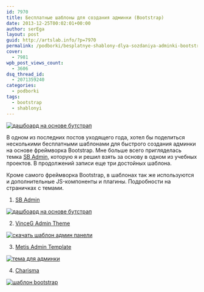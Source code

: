 ```yaml
---
id: 7970
title: Бесплатные шаблоны для создания админки (Bootstrap)
date: 2013-12-25T00:02:01+00:00
author: serEga
layout: post
guid: http://artslab.info/?p=7970
permalink: /podborki/besplatnye-shablony-dlya-sozdaniya-adminki-bootstrap/
cover:
  - 7981
wpb_post_views_count:
  - 3606
dsq_thread_id:
  - 2071359240
categories:
  - podborki
tags:
  - bootstrap
  - shablonyi
---
```

[<img src="http://googledrive.com/host/0B9lHVSSSdxdxd0hjdUdmRzY3Tjg/sb-admin-skachat-300x192.jpg" alt="дашбоард на основе бутстрап" class="aligncenter size-medium wp-image-7975" srcset="http://googledrive.com/host/0B9lHVSSSdxdxd0hjdUdmRzY3Tjg/sb-admin-skachat-300x192.jpg 300w, http://googledrive.com/host/0B9lHVSSSdxdxd0hjdUdmRzY3Tjg/sb-admin-skachat.jpg 700w" sizes="(max-width: 300px) 100vw, 300px" />](http://googledrive.com/host/0B9lHVSSSdxdxd0hjdUdmRzY3Tjg/sb-admin-skachat.jpg)

В одном из последних постов уходящего года, хотел бы поделиться несколькими бесплатными шаблонами для быстрого создания админки на основе фреймворка Bootstrap. Мне больше всего пригляделась темка [SB Admin](http://startbootstrap.com/sb-admin), которую я и решил взять за основу в одном из учебных проектов. В продолжений записи еще три достойных шаблона.

<!--more-->

Кроме самого фреймворка Bootstrap, в шаблонах так же используются и дополнительные JS-компоненты и плагины. Подробности на страничках с темами.

1. [SB Admin](http://startbootstrap.com/sb-admin)

[<img src="http://googledrive.com/host/0B9lHVSSSdxdxd0hjdUdmRzY3Tjg/sb-admin-skachat-300x192.jpg" alt="дашбоард на основе бутстрап" class="aligncenter size-medium wp-image-7975" srcset="http://googledrive.com/host/0B9lHVSSSdxdxd0hjdUdmRzY3Tjg/sb-admin-skachat-300x192.jpg 300w, http://googledrive.com/host/0B9lHVSSSdxdxd0hjdUdmRzY3Tjg/sb-admin-skachat.jpg 700w" sizes="(max-width: 300px) 100vw, 300px" />](http://googledrive.com/host/0B9lHVSSSdxdxd0hjdUdmRzY3Tjg/sb-admin-skachat.jpg)

2. [VinceG Admin Theme](https://github.com/VinceG/Bootstrap-Admin-Theme)

[<img src="http://googledrive.com/host/0B9lHVSSSdxdxd0hjdUdmRzY3Tjg/besplatnaya-tema-bootstrap-300x160.png" alt="скачать шаблон админ панели" class="aligncenter size-medium wp-image-7973" srcset="http://googledrive.com/host/0B9lHVSSSdxdxd0hjdUdmRzY3Tjg/besplatnaya-tema-bootstrap-300x160.png 300w, http://googledrive.com/host/0B9lHVSSSdxdxd0hjdUdmRzY3Tjg/besplatnaya-tema-bootstrap-1024x548.png 1024w" sizes="(max-width: 300px) 100vw, 300px" />](http://googledrive.com/host/0B9lHVSSSdxdxd0hjdUdmRzY3Tjg/besplatnaya-tema-bootstrap.png)

3. [Metis Admin Template](https://github.com/onokumus/Bootstrap-Admin-Template)

[<img src="http://googledrive.com/host/0B9lHVSSSdxdxd0hjdUdmRzY3Tjg/admin-panel-tema-300x194.png" alt="тема для админки" class="aligncenter size-medium wp-image-7972" srcset="http://googledrive.com/host/0B9lHVSSSdxdxd0hjdUdmRzY3Tjg/admin-panel-tema-300x194.png 300w, http://googledrive.com/host/0B9lHVSSSdxdxd0hjdUdmRzY3Tjg/admin-panel-tema-1024x662.png 1024w, http://googledrive.com/host/0B9lHVSSSdxdxd0hjdUdmRzY3Tjg/admin-panel-tema.png 1334w" sizes="(max-width: 300px) 100vw, 300px" />](http://googledrive.com/host/0B9lHVSSSdxdxd0hjdUdmRzY3Tjg/admin-panel-tema.png)

4. [Charisma](https://github.com/usmanhalalit/charisma)

[<img src="http://googledrive.com/host/0B9lHVSSSdxdxd0hjdUdmRzY3Tjg/shablon-adminki-bootstrap-300x158.png" alt="шаблон bootstrap" class="aligncenter size-medium wp-image-7974" srcset="http://googledrive.com/host/0B9lHVSSSdxdxd0hjdUdmRzY3Tjg/shablon-adminki-bootstrap-300x158.png 300w, http://googledrive.com/host/0B9lHVSSSdxdxd0hjdUdmRzY3Tjg/shablon-adminki-bootstrap-1024x541.png 1024w" sizes="(max-width: 300px) 100vw, 300px" />](http://googledrive.com/host/0B9lHVSSSdxdxd0hjdUdmRzY3Tjg/shablon-adminki-bootstrap.png)